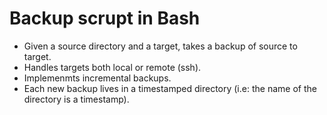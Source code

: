 # Backup scrupt in Bash

- Given a source directory and a target, takes a backup of source to target.
- Handles targets both local or remote (ssh).
- Implemenmts incremental backups.
- Each new backup lives in a timestamped directory (i.e: the name of the directory is a timestamp).
